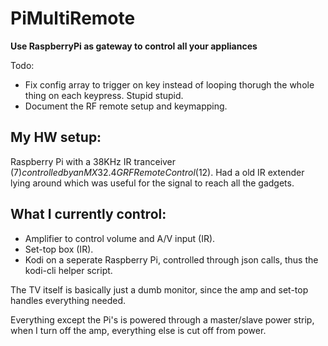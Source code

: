 # PiMultiRemote
**Use RaspberryPi as gateway to control all your appliances**

Todo: 
- Fix config array to trigger on key instead of looping thorugh the whole thing on each keypress. Stupid stupid.
- Document the RF remote setup and keymapping.

## My HW setup:
Raspberry Pi with a 38KHz IR tranceiver ($7) controlled by an MX3 2.4G RF Remote Control ($12).
Had a old IR extender lying around which was useful for the signal to reach all the gadgets.

## What I currently control:

- Amplifier to control volume and A/V input (IR).
- Set-top box (IR).
- Kodi on a seperate Raspberry Pi, controlled through json calls, thus the kodi-cli helper script.

The TV itself is basically just a dumb monitor, since the amp and set-top handles everything needed.

Everything except the Pi's is powered through a master/slave power strip, when I turn off the amp, everything else is cut off from power.
